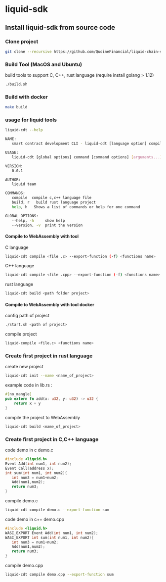 # liquid-sdk
## Install liquid-sdk from source code
### Clone project
```bash
git clone --recursive https://github.com/QuoineFinancial/liquid-chain-sdk
```
### Build Tool (MacOS and Ubuntu)
build tools to support C, C++, rust language (require install golang > 1.12)
```bash
./build.sh
```
### Build with docker 
```bash
make build
```
### usage for liquid tools
```bash
liquid-cdt --help
```
```bash
NAME:
   smart contract development CLI - liquid-cdt [language option] compile [file]

USAGE:
   liquid-cdt [global options] command [command options] [arguments...]

VERSION:
   0.0.1

AUTHOR:
   liquid team

COMMANDS:
   compile  compile c,c++ language file
   build, r   build rust language project
   help, h   Shows a list of commands or help for one command

GLOBAL OPTIONS:
   --help, -h     show help
   --version, -v  print the version
```
#### Compile to WebAssembly with tool
C language
```bash
liquid-cdt compile <file .c> --export-function (-f) <functions name>
```
 C++ language
```bash
liquid-cdt compile <file .cpp> --export-function (-f) <functions name>
```
rust language
```bash
liquid-cdt build <path folder project>
```
#### Compile to WebAssembly with tool docker
config path of project
```bash
./start.sh <path of project>
```
compile project 
```bash
liquid-compile <file.c> <functions name>
```
### Create first project in rust language
create new project
```bash
liquid-cdt init --name <name_of_project>
```
example code in lib.rs :
```rust
#[no_mangle]
pub extern fn add(x: u32, y: u32) -> u32 {
    return x + y
}
```
compile the project to WebAssembly
```bash
liquid-cdt build <name_of_project>
```
### Create first project in C,C++ language
code demo in c demo.c
```c
#include <liquid.h>
Event Add(int num1, int num2);
Event Call(address x);
int sum(int num1, int num2){
   int num3 = num1+num2;
   Add(num1,num2);
   return num3;
}
```
compile demo.c
```bash
liquid-cdt compile demo.c --export-function sum
```
code demo in c++ demo.cpp
```c++
#include <liquid.h>
WASI_EXPORT Event Add(int num1, int num2);
WASI_EXPORT int sum(int num1, int num2){
   int num3 = num1+num2;
   Add(num1,num2);
   return num3;
}
```
compile demo.cpp
```bash
liquid-cdt compile demo.cpp --export-function sum
```